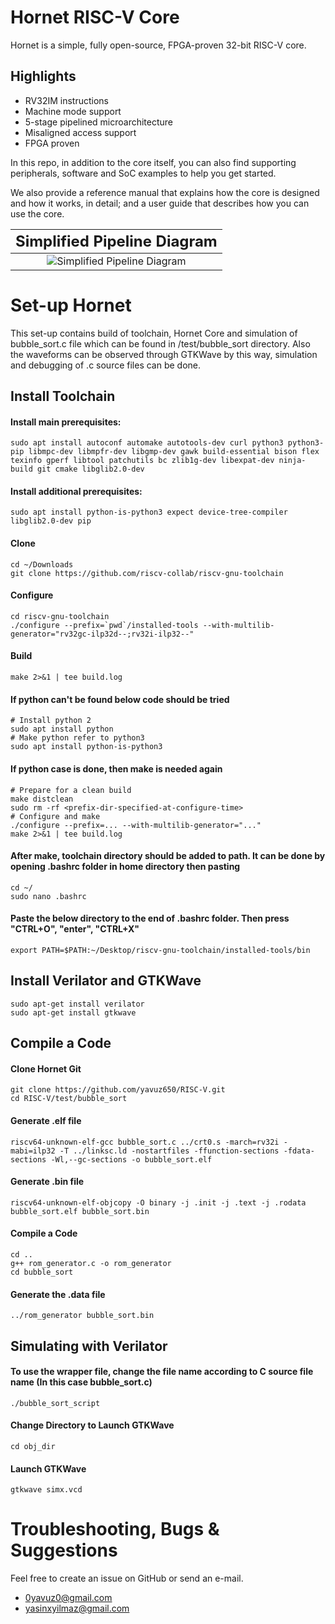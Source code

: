 # Hornet RISC-V Core
Hornet is a simple, fully open-source, FPGA-proven 32-bit RISC-V core.

## Highlights
* RV32IM instructions
* Machine mode support
* 5-stage pipelined microarchitecture
* Misaligned access support
* FPGA proven

In this repo, in addition to the core itself, you can also find supporting peripherals, software and SoC examples to help you get started.

We also provide a reference manual that explains how the core is designed and how it works, in detail; and a user guide that describes how
you can use the core.

|<span style="font-size:1.5em;">Simplified Pipeline Diagram</span>
|:---:
|![Simplified Pipeline Diagram](/simplified_pipeline.png) |

# Set-up Hornet
This set-up contains build of toolchain, Hornet Core and simulation of bubble_sort.c file which can be found in /test/bubble_sort directory. Also the waveforms can be observed through GTKWave by this way, simulation and debugging of .c source files can be done.

## Install Toolchain
#### Install main prerequisites: 
~~~
sudo apt install autoconf automake autotools-dev curl python3 python3-pip libmpc-dev libmpfr-dev libgmp-dev gawk build-essential bison flex texinfo gperf libtool patchutils bc zlib1g-dev libexpat-dev ninja-build git cmake libglib2.0-dev
~~~

#### Install additional prerequisites: 
~~~
sudo apt install python-is-python3 expect device-tree-compiler libglib2.0-dev pip
~~~

#### Clone
~~~
cd ~/Downloads
git clone https://github.com/riscv-collab/riscv-gnu-toolchain
~~~

#### Configure
~~~
cd riscv-gnu-toolchain
./configure --prefix=`pwd`/installed-tools --with-multilib-generator="rv32gc-ilp32d--;rv32i-ilp32--"
~~~

#### Build
~~~
make 2>&1 | tee build.log
~~~

#### If python can't be found below code should be tried
~~~
# Install python 2
sudo apt install python
# Make python refer to python3
sudo apt install python-is-python3
~~~

#### If python case is done, then make is needed again
~~~
# Prepare for a clean build
make distclean
sudo rm -rf <prefix-dir-specified-at-configure-time>
# Configure and make
./configure --prefix=... --with-multilib-generator="..."
make 2>&1 | tee build.log
~~~

#### After make, toolchain directory should be added to path. It can be done by opening .bashrc folder in home directory then pasting 
~~~
cd ~/
sudo nano .bashrc
~~~

#### Paste the below directory to the end of .bashrc folder. Then press "CTRL+O", "enter", "CTRL+X"
~~~
export PATH=$PATH:~/Desktop/riscv-gnu-toolchain/installed-tools/bin
~~~

## Install Verilator and GTKWave
~~~
sudo apt-get install verilator
sudo apt-get install gtkwave
~~~

## Compile a Code
#### Clone Hornet Git
~~~
git clone https://github.com/yavuz650/RISC-V.git
cd RISC-V/test/bubble_sort
~~~

#### Generate .elf file
~~~
riscv64-unknown-elf-gcc bubble_sort.c ../crt0.s -march=rv32i -mabi=ilp32 -T ../linksc.ld -nostartfiles -ffunction-sections -fdata-sections -Wl,--gc-sections -o bubble_sort.elf
~~~

#### Generate .bin file
~~~
riscv64-unknown-elf-objcopy -O binary -j .init -j .text -j .rodata bubble_sort.elf bubble_sort.bin
~~~

#### Compile a Code
~~~
cd ..
g++ rom_generator.c -o rom_generator 
cd bubble_sort
~~~

#### Generate the .data file
~~~
../rom_generator bubble_sort.bin
~~~

## Simulating with Verilator
#### To use the wrapper file, change the file name according to C source file name (In this case bubble_sort.c)
~~~
./bubble_sort_script
~~~

#### Change Directory to Launch GTKWave
~~~
cd obj_dir
~~~

#### Launch GTKWave
~~~
gtkwave simx.vcd
~~~

# Troubleshooting, Bugs & Suggestions
Feel free to create an issue on GitHub or send an e-mail.
* 0yavuz0@gmail.com
* yasinxyilmaz@gmail.com
